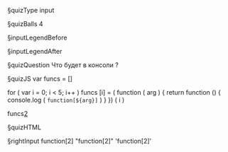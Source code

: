 §quizType
input

§quizBalls
4

§inputLegendBefore


§inputLegendAfter


§quizQuestion
Что будет в консоли ?



§quizJS
var funcs = []

for ( var i = 0; i < 5; i++ )
    funcs [i] = ( function ( arg ) {
        return function () {
            console.log ( `function[${arg}]` )
        }
    }) ( i )

funcs[2]()

§quizHTML


§rightInput
function[2]
"function[2]"
'function[2]'
